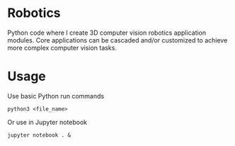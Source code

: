 # Robotics
Python code where I create 3D computer vision robotics application modules. Core applications can be cascaded and/or customized to achieve more complex computer vision tasks.

# Usage
Use basic Python run commands
```
python3 <file_name>
```
Or use in Jupyter notebook
```
jupyter notebook . &
```
